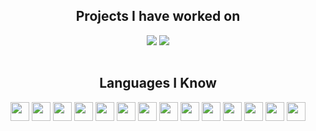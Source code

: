<h2 align="center">Projects I have worked on</h2>
<table>
  <tr>
    <p align="center">
      <a href="https://github.com/OmbudRov/TCS"><img src="https://github-readme-stats.vercel.app/api/pin/?username=OmbudRov&repo=TCS&theme=highcontrast&cache_seconds=60" display=block height=auto></a>
      <a href="https://github.com/Niveditha-Sivan/Emotion-Detection-using-Body-Temperature-and-Heartbeat"><img src="https://github-readme-stats.vercel.app/api/pin/?username=Niveditha-Sivan&repo=Emotion-Detection-using-Body-Temperature-and-Heartbeat&theme=highcontrast&cache_seconds=60" display=block height=auto></a>
    </p>
  </tr>
</table>
<h2 align="center">Languages I Know</h2>
<p align="center">
  <img height="30" src="https://img.shields.io/badge/c-%2300599C.svg?style=for-the-badge&logo=c&logoColor=white"/>
  <img height="30" src="https://img.shields.io/badge/c++-%2300599C.svg?style=for-the-badge&logo=c%2B%2B&logoColor=white"/>
  <img height="30" src="https://img.shields.io/badge/java-%23ED8B00.svg?style=for-the-badge&logo=openjdk&logoColor=white"/>
  <img height="30" src="https://img.shields.io/badge/python-3670A0?style=for-the-badge&logo=python&logoColor=ffdd54"/>
  <img height="30" src="https://img.shields.io/badge/lua-%232C2D72.svg?style=for-the-badge&logo=lua&logoColor=white"/>
  <img height="30" src="https://img.shields.io/badge/Matplotlib-%23ffffff.svg?style=for-the-badge&logo=Matplotlib&logoColor=black"/>
  <img height="30" src="https://img.shields.io/badge/numpy-%23013243.svg?style=for-the-badge&logo=numpy&logoColor=white"/>
  <img height="30" src="https://img.shields.io/badge/pandas-%23150458.svg?style=for-the-badge&logo=pandas&logoColor=white"/>
  <img height="30" src="https://img.shields.io/badge/scikit--learn-%23F7931E.svg?style=for-the-badge&logo=scikit-learn&logoColor=white"/>
  <img height="30" src="https://img.shields.io/badge/TensorFlow-%23FF6F00.svg?style=for-the-badge&logo=TensorFlow&logoColor=white"/>
  <img height="30" src="https://img.shields.io/badge/Visual%20Studio%20Code-0078d7.svg?style=for-the-badge&logo=visual-studio-code&logoColor=white"/>
  <img height="30" src="https://img.shields.io/badge/pycharm-143?style=for-the-badge&logo=pycharm&logoColor=black&color=black&labelColor=green"/>
  <img height="30" src="https://img.shields.io/badge/jupyter-%23FA0F00.svg?style=for-the-badge&logo=jupyter&logoColor=white"/>
  <img height="30" src="https://img.shields.io/badge/Eclipse-FE7A16.svg?style=for-the-badge&logo=Eclipse&logoColor=white"/>
<!--   Future Use
  <img height="30" src=""/> -->
</p>
